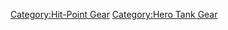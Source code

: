[Category:Hit-Point Gear](Category:Hit-Point_Gear "wikilink")
[Category:Hero Tank Gear](Category:Hero_Tank_Gear "wikilink")
